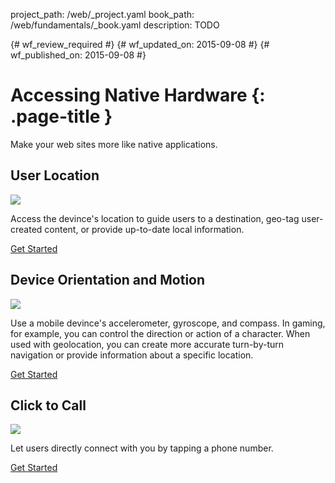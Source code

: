 project_path: /web/_project.yaml
book_path: /web/fundamentals/_book.yaml
description: TODO

{# wf_review_required #}
{# wf_updated_on: 2015-09-08 #}
{# wf_published_on: 2015-09-08 #}

# Accessing Native Hardware {: .page-title }

Make your web sites more like native applications.

## User Location

<img src="https://placehold.it/300x200" class="attempt-right">

Access the devince's location to guide users to a destination, geo-tag user-created content, or provide up-to-date local information.

[Get Started](device-orientation/)

<div style="clear:both;"></div>

## Device Orientation and Motion

<img src="https://placehold.it/300x200" class="attempt-right">

Use a mobile devince's accelerometer, gyroscope, and compass. In gaming, for example, you can control the direction or action of a character. When used with geolocation, you can create more accurate turn-by-turn navigation or provide information about a specific location.

[Get Started](user-location/)

<div style="clear:both;"></div>

## Click to Call

<img src="https://placehold.it/300x200" class="attempt-right">

Let users directly connect with you by tapping a phone number.

[Get Started](click-to-call/)